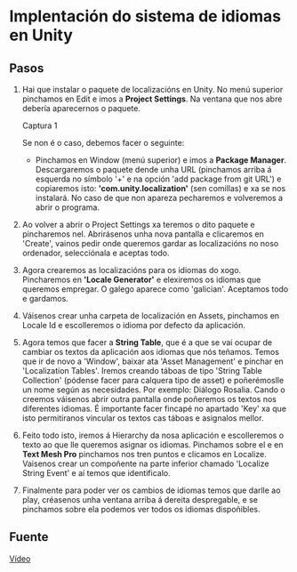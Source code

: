 # Implentación do sistema de idiomas en Unity

## Pasos

1. Hai que instalar o paquete de localizacións en Unity. No menú superior pinchamos en Edit e imos a **Project Settings**. Na ventana que nos abre debería aparecernos o paquete.

    Captura 1

    Se non é o caso, debemos facer o seguinte:

    - Pinchamos en Window (menú superior) e imos a **Package Manager**. Descargaremos o paquete dende unha URL (pinchamos arriba á esquerda no símbolo '+' e na opción 'add package from git URL') e copiaremos isto: **'com.unity.localization'** (sen comillas) e xa se nos instalará. No caso de que non apareza pecharemos e volveremos a abrir o programa.
2. Ao volver a abrir o Project Settings xa teremos o dito paquete e pincharemos nel. Abrirásenos unha nova pantalla e clicaremos en 'Create', vainos pedir onde queremos gardar as localizacións no noso ordenador, selecciónala e aceptas todo.
3. Agora crearemos as localizacións para os idiomas do xogo. Pincharemos en **'Locale Generator'** e elexiremos os idiomas que queremos empregar. O galego aparece como 'galician'.  Aceptamos todo e gardamos.
4. Váisenos crear unha carpeta de localización en Assets, pinchamos en Locale Id e escolleremos o idioma por defecto da aplicación.
5. Agora temos que facer a **String Table**, que é a que se vai ocupar de cambiar os textos da aplicación aos idiomas que nós teñamos. Temos que ir de novo a 'Window', baixar ata 'Asset Management' e pinchar en 'Localization Tables'. Iremos creando táboas de tipo 'String Table Collection' (pódense facer para calquera tipo de asset) e poñerémoslle un nome según as necesidades. Por exemplo: Diálogo Rosalia. Cando o creemos váisenos abrir outra pantalla onde poñeremos os textos nos diferentes idiomas. É importante facer fincapé no apartado 'Key' xa que isto permitiranos vincular os textos cas táboas e asignalos mellor.
6. Feito todo isto, iremos á Hierarchy da nosa aplicación e escolleremos o texto ao que lle queremos asignar os idiomas. Pinchamos sobre el e en **Text Mesh Pro** pinchamos nos tren puntos e clicamos en Localize. Vaisenos crear un compoñente na parte inferior chamado 'Localize String Event' e aí temos que identificalo.
7. Finalmente para poder ver os cambios de idiomas temos que darlle ao play, créasenos unha ventana arriba á dereita despregable, e se pinchamos sobre ela podemos ver todos os idiomas dispoñibles.


## Fuente

[Vídeo](https://www.youtube.com/watch?v=F7c6acaxHkk)

